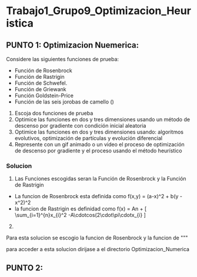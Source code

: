 # Trabajo1_Grupo9_Optimizacion_Heuristica

## PUNTO 1:  Optimizacion Nuemerica:
Considere las siguientes funciones de prueba:

* Función de Rosenbrock
* Función de Rastrigin
* Función de Schwefel.
* Función de Griewank
* Función Goldstein-Price
* Función de las seis jorobas de camello ()

1. Escoja dos funciones de prueba
2. Optimice las funciones en dos y tres dimensiones usando un método de descenso por gradiente con condición inicial aleatoria
3. Optimice las funciones en dos y tres dimensiones usando: algoritmos evolutivos, optimización de partículas y evolución diferencial
4. Represente con un gif animado o un video el proceso de optimización de descenso por gradiente y el proceso usando el método heurístico
 
### Solucion

1. Las Funciones escogidas seran la Función de Rosenbrock y la Función de Rastrigin
* La funcion de Rosenbrock esta definida como f(x,y) = (a-x)^2 + b(y - x^2)^2
* la funcion de Rastrigin es definidad como 
f(x) = An + \[
            \sum_{i=1}^{n}x_{i}^2 -A\cdotcos(2\cdot\pi\cdotx_{i}
            \]

2. 
Para esta solucion se escogio la funcion de Rosenbrock y la funcion de  """ 

para acceder a esta solucion dirijase a el directorio Optimizacion_Numerica


## PUNTO 2: